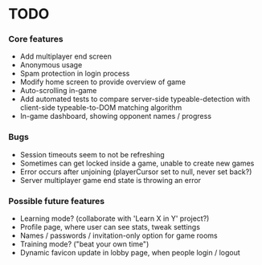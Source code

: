 # TODO

### Core features
* Add multiplayer end screen
* Anonymous usage
* Spam protection in login process
* Modify home screen to provide overview of game
* Auto-scrolling in-game
* Add automated tests to compare server-side typeable-detection with client-side typeable-to-DOM matching algorithm
* In-game dashboard, showing opponent names / progress

### Bugs
* Session timeouts seem to not be refreshing
* Sometimes can get locked inside a game, unable to create new games
* Error occurs after unjoining (playerCursor set to null, never set back?)
* Server multiplayer game end state is throwing an error

### Possible future features
* Learning mode? (collaborate with 'Learn X in Y' project?)
* Profile page, where user can see stats, tweak settings
* Names / passwords / invitation-only option for game rooms
* Training mode? ("beat your own time")
* Dynamic favicon update in lobby page, when people login / logout

